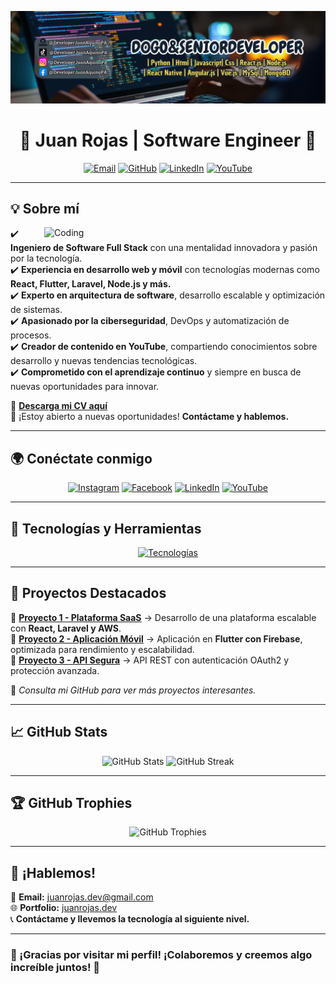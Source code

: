 ![Juan Rojas | Software Engineer](https://github.com/DeveloperJuanAquinoPA/DeveloperJuanAquinoPA/blob/main/LogoPT.png)

<h1 align="center"> 🚀 Juan Rojas | Software Engineer 🚀 </h1>

<p align="center">
  <a href="mailto:juanrojas.dev@gmail.com" target="_blank"><img src="https://img.icons8.com/fluency/48/gmail.png" alt="Email"/></a>
  <a href="https://github.com/MessigD" target="_blank"><img src="https://img.icons8.com/fluency/48/github.png" alt="GitHub"/></a>
  <a href="https://www.linkedin.com/in/juanrojas" target="_blank"><img src="https://img.icons8.com/fluency/48/linkedin.png" alt="LinkedIn"/></a>
  <a href="https://www.youtube.com/@MessigD" target="_blank"><img src="https://img.icons8.com/fluency/48/youtube-play.png" alt="YouTube"/></a>
</p>

---

## 💡 Sobre mí  
<img align="right" alt="Coding" width="450" src="https://media.giphy.com/media/qgQUggAC3Pfv687qPC/giphy.gif">

✔️ **Ingeniero de Software Full Stack** con una mentalidad innovadora y pasión por la tecnología.  
✔️ **Experiencia en desarrollo web y móvil** con tecnologías modernas como **React, Flutter, Laravel, Node.js y más.**  
✔️ **Experto en arquitectura de software**, desarrollo escalable y optimización de sistemas.  
✔️ **Apasionado por la ciberseguridad**, DevOps y automatización de procesos.  
✔️ **Creador de contenido en YouTube**, compartiendo conocimientos sobre desarrollo y nuevas tendencias tecnológicas.  
✔️ **Comprometido con el aprendizaje continuo** y siempre en busca de nuevas oportunidades para innovar.  

📄 [**Descarga mi CV aquí**](https://onedrive.live.com/)  
💬 ¡Estoy abierto a nuevas oportunidades! **Contáctame y hablemos.**  

---

## 🌍 Conéctate conmigo  

<p align="center">
<a href="https://instagram.com/messigd"><img src="https://img.icons8.com/fluency/48/instagram-new.png" alt="Instagram"/></a>
<a href="https://facebook.com/messigd"><img src="https://img.icons8.com/fluency/48/facebook.png" alt="Facebook"/></a>
<a href="https://www.linkedin.com/in/juanrojas"><img src="https://img.icons8.com/fluency/48/linkedin.png" alt="LinkedIn"/></a>
<a href="https://www.youtube.com/@MessigD"><img src="https://img.icons8.com/fluency/48/youtube.png" alt="YouTube"/></a>
</p>

---

## 🔧 Tecnologías y Herramientas  

<p align="center">
<a href="https://skillicons.dev">
<img src="https://skillicons.dev/icons?i=react,nextjs,flutter,dart,php,laravel,js,ts,nodejs,python,cs,dotnet,mysql,postgres,mongodb,git,github,docker,aws,gcp,linux,azure,kubernetes,redis,graphql,firebase,tailwind,vscode&theme=dark&perline=10" alt="Tecnologías" />
</a>
</p>

---

## 🚀 Proyectos Destacados  

🔹 **[Proyecto 1 - Plataforma SaaS](https://github.com/MessigD/Proyecto1)** → Desarrollo de una plataforma escalable con **React, Laravel y AWS**.  
🔹 **[Proyecto 2 - Aplicación Móvil](https://github.com/MessigD/Proyecto2)** → Aplicación en **Flutter con Firebase**, optimizada para rendimiento y escalabilidad.  
🔹 **[Proyecto 3 - API Segura](https://github.com/MessigD/Proyecto3)** → API REST con autenticación OAuth2 y protección avanzada.  

📌 *Consulta mi GitHub para ver más proyectos interesantes.*  

---

## 📈 GitHub Stats  

<p align="center">
  <img src="https://github-readme-stats.vercel.app/api?username=MessigD&show_icons=true&theme=radical&hide_border=true&count_private=true" alt="GitHub Stats"/>
  <img src="https://github-readme-streak-stats.herokuapp.com/?user=MessigD&theme=radical&hide_border=true" alt="GitHub Streak"/>
</p>

---

## 🏆 GitHub Trophies  

<p align="center">
  <img src="https://github-profile-trophy.vercel.app/?username=MessigD&theme=radical&no-frame=true&margin-w=6" alt="GitHub Trophies" />
</p>

---

## 💬 ¡Hablemos!  

📧 **Email:** juanrojas.dev@gmail.com  
🌐 **Portfolio:** [juanrojas.dev](https://juanrojas.dev)  
📞 **Contáctame y llevemos la tecnología al siguiente nivel.**  

---

### 🚀 ¡Gracias por visitar mi perfil! ¡Colaboremos y creemos algo increíble juntos! 🚀